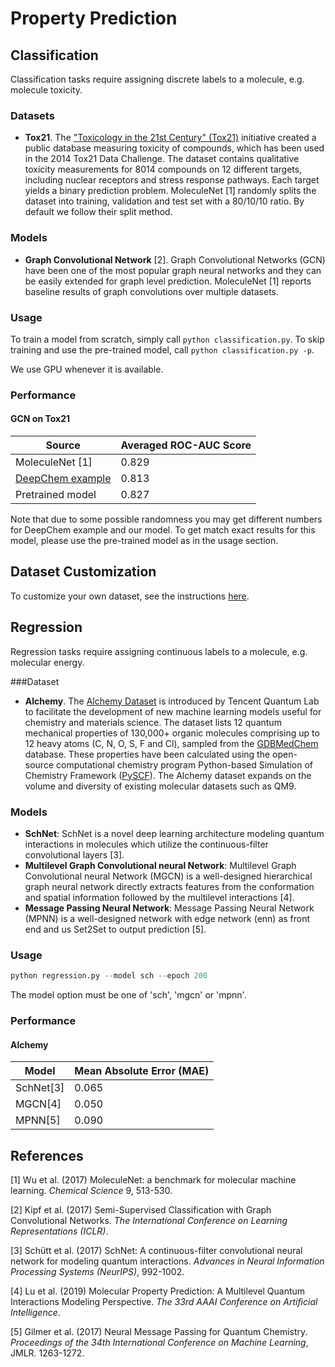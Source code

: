 # Property Prediction

## Classification

Classification tasks require assigning discrete labels to a molecule, e.g. molecule toxicity.

### Datasets
- **Tox21**. The ["Toxicology in the 21st Century" (Tox21)](https://tripod.nih.gov/tox21/challenge/) initiative created
a public database measuring toxicity of compounds, which has been used in the 2014 Tox21 Data Challenge. The dataset
contains qualitative toxicity measurements for 8014 compounds on 12 different targets, including nuclear receptors and
stress response pathways. Each target yields a binary prediction problem. MoleculeNet [1] randomly splits the dataset
into training, validation and test set with a 80/10/10 ratio. By default we follow their split method.

### Models
- **Graph Convolutional Network** [2]. Graph Convolutional Networks (GCN) have been one of the most popular graph neural
networks and they can be easily extended for graph level prediction. MoleculeNet [1] reports baseline results of graph
convolutions over multiple datasets.

### Usage

To train a model from scratch, simply call `python classification.py`. To skip training and use the pre-trained model,
call `python classification.py -p`.

We use GPU whenever it is available.

### Performance

#### GCN on Tox21

| Source           | Averaged ROC-AUC Score |
| ---------------- | ---------------------- |
| MoleculeNet [1]  | 0.829                  |
| [DeepChem example](https://github.com/deepchem/deepchem/blob/master/examples/tox21/tox21_tensorgraph_graph_conv.py) | 0.813                  |
| Pretrained model | 0.827                  |

Note that due to some possible randomness you may get different numbers for DeepChem example and our model. To get
match exact results for this model, please use the pre-trained model as in the usage section.

## Dataset Customization

To customize your own dataset, see the instructions
[here](https://github.com/dmlc/dgl/tree/master/python/dgl/data/chem).

## Regression   

Regression tasks require assigning continuous labels to a molecule, e.g. molecular energy.

###Dataset  

- **Alchemy**. The [Alchemy Dataset](https://alchemy.tencent.com/) is introduced by Tencent Quantum Lab to facilitate the development of new machine learning models useful for chemistry and materials science. 
The dataset lists 12 quantum mechanical properties of 130,000+ organic molecules comprising up to 12 heavy atoms (C, N, O, S, F and Cl), sampled from the [GDBMedChem](http://gdb.unibe.ch/downloads/) database. 
These properties have been calculated using the open-source computational chemistry program Python-based Simulation of Chemistry Framework ([PySCF](https://github.com/pyscf/pyscf)). 
The Alchemy dataset expands on the volume and diversity of existing molecular datasets such as QM9.  

### Models  

- **SchNet**: SchNet is a novel deep learning architecture modeling quantum interactions in molecules which utilize the continuous-filter convolutional layers [3].   
- **Multilevel Graph Convolutional neural Network**: Multilevel Graph Convolutional neural Network (MGCN) is a well-designed hierarchical graph neural network directly extracts features from the conformation and spatial information followed by the multilevel interactions [4].    
- **Message Passing Neural Network**: Message Passing Neural Network (MPNN) is a well-designed network with edge network (enn) as front end and us Set2Set to output prediction [5].

### Usage

```py  
python regression.py --model sch --epoch 200
```  
The model option must be one of 'sch', 'mgcn' or 'mpnn'.  

### Performance    

#### Alchemy   

|Model        |Mean Absolute Error (MAE)|  
|-------------|-------------------------|
|SchNet[3]    |0.065|
|MGCN[4]      |0.050|
|MPNN[5]      |0.090|

## References
[1] Wu et al. (2017) MoleculeNet: a benchmark for molecular machine learning. *Chemical Science* 9, 513-530.

[2] Kipf et al. (2017) Semi-Supervised Classification with Graph Convolutional Networks.
*The International Conference on Learning Representations (ICLR)*.

[3] Schütt et al. (2017) SchNet: A continuous-filter convolutional neural network for modeling quantum interactions. 
*Advances in Neural Information Processing Systems (NeurIPS)*, 992-1002.

[4] Lu et al. (2019) Molecular Property Prediction: A Multilevel Quantum Interactions Modeling Perspective. 
*The 33rd AAAI Conference on Artificial Intelligence*. 

[5] Gilmer et al. (2017) Neural Message Passing for Quantum Chemistry. *Proceedings of the 34th International Conference on 
Machine Learning*, JMLR. 1263-1272.

